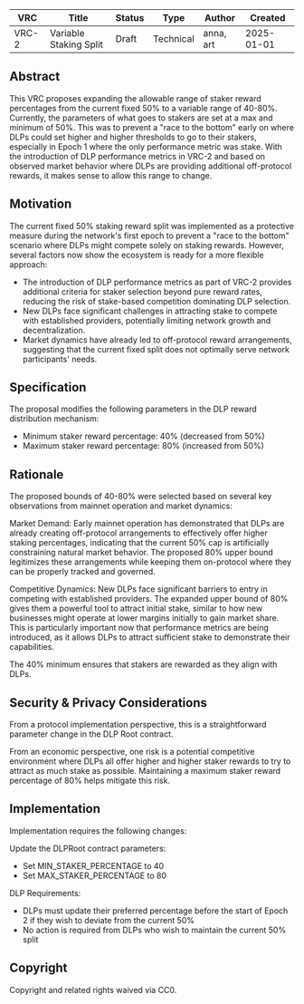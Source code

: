 | VRC | Title | Status | Type | Author | Created |
|-----|--------|--------|------|---------|----------|
| VRC-2 | Variable Staking Split | Draft | Technical | anna, art | 2025-01-01 |

## Abstract

This VRC proposes expanding the allowable range of staker reward percentages from the current fixed 50% to a variable range of 40-80%. Currently, the parameters of what goes to stakers are set at a max and minimum of 50%. This was to prevent a "race to the bottom" early on where DLPs could set higher and higher thresholds to go to their stakers, especially in Epoch 1 where the only performance metric was stake. With the introduction of DLP performance metrics in VRC-2 and based on observed market behavior where DLPs are providing additional off-protocol rewards, it makes sense to allow this range to change. 

## Motivation

The current fixed 50% staking reward split was implemented as a protective measure during the network's first epoch to prevent a "race to the bottom" scenario where DLPs might compete solely on staking rewards. However, several factors now show the ecosystem is ready for a more flexible approach:
- The introduction of DLP performance metrics as part of VRC-2 provides additional criteria for staker selection beyond pure reward rates, reducing the risk of stake-based competition dominating DLP selection.
- New DLPs face significant challenges in attracting stake to compete with established providers, potentially limiting network growth and decentralization.
- Market dynamics have already led to off-protocol reward arrangements, suggesting that the current fixed split does not optimally serve network participants' needs.

## Specification

The proposal modifies the following parameters in the DLP reward distribution mechanism:
- Minimum staker reward percentage: 40% (decreased from 50%)
- Maximum staker reward percentage: 80% (increased from 50%)

## Rationale

The proposed bounds of 40-80% were selected based on several key observations from mainnet operation and market dynamics:

Market Demand: Early mainnet operation has demonstrated that DLPs are already creating off-protocol arrangements to effectively offer higher staking percentages, indicating that the current 50% cap is artificially constraining natural market behavior. The proposed 80% upper bound legitimizes these arrangements while keeping them on-protocol where they can be properly tracked and governed.

Competitive Dynamics: New DLPs face significant barriers to entry in competing with established providers. The expanded upper bound of 80% gives them a powerful tool to attract initial stake, similar to how new businesses might operate at lower margins initially to gain market share. This is particularly important now that performance metrics are being introduced, as it allows DLPs to attract sufficient stake to demonstrate their capabilities.

The 40% minimum ensures that stakers are rewarded as they align with DLPs. 

## Security & Privacy Considerations

From a protocol implementation perspective, this is a straightforward parameter change in the DLP Root contract. 

From an economic perspective, one risk is a potential competitive environment where DLPs all offer higher and higher staker rewards to try to attract as much stake as possible. Maintaining a maximum staker reward percentage of 80% helps mitigate this risk.

## Implementation
Implementation requires the following changes:

Update the DLPRoot contract parameters:
- Set MIN_STAKER_PERCENTAGE to 40
- Set MAX_STAKER_PERCENTAGE to 80

DLP Requirements:
- DLPs must update their preferred percentage before the start of Epoch 2 if they wish to deviate from the current 50%
- No action is required from DLPs who wish to maintain the current 50% split

## Copyright

Copyright and related rights waived via CC0.

